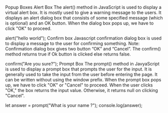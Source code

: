 Popup Boxes
Alert Box
The alert() method in JavaScript is used to display a virtual alert box. It is mostly used to give a warning message to the users. It displays an alert dialog box that consists of some specified message (which is optional) and an OK button. When the dialog box pops up, we have to click "OK" to proceed.

alert("hello world");
Confirm box
Javascript confirmation dialog box is used to display a message to the user for confirming something. Note: Confirmation dialog box gives two button “OK” and “Cancel”. The confirm() method returns true if Ok button is clicked else returns false.

confirm("Are you sure?");
Prompt Box
The prompt() method in JavyaScript is used to display a prompt box that prompts the user for the input. It is generally used to take the input from the user before entering the page. It can be written without using the window prefix. When the prompt box pops up, we have to click "OK" or "Cancel" to proceed. When the user clicks "OK," the box returns the input value. Otherwise, it returns null on clicking "Cancel".

let answer = prompt("What is your name ?");
console.log(answer);